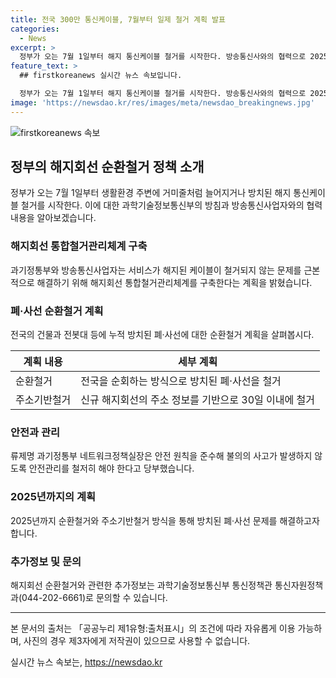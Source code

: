 ```yaml
---
title: 전국 300만 통신케이블, 7월부터 일제 철거 계획 발표
categories:
  - News
excerpt: >
  정부가 오는 7월 1일부터 해지 통신케이블 철거를 시작한다. 방송통신사와의 협력으로 2025년까지 300만 회선의 순환철거 계획을 세우고, 안전과 환경을 고려한 작업에 주력할 예정이다. 해지회선은 안전사고를 유발할 수 있으며, 폐·사선은 불필요한 하중을 가하고 통행을 방해한다. 주소기반 철거 방식을 도입해 철거율을 높일 계획이며, 안전과 국민 안전을 고려한 정책을 추진할 예정이다. 과기정통부는 이에 대한 안전성과 국민 안전의 중요성을 강조했다.
feature_text: >
  ## firstkoreanews 실시간 뉴스 속보입니다.

  정부가 오는 7월 1일부터 해지 통신케이블 철거를 시작한다. 방송통신사와의 협력으로 2025년까지 300만 회선의 순환철거 계획을 세우고, 안전과 환경을 고려한 작업에 주력할 예정이다. 해지회선은 안전사고를 유발할 수 있으며, 폐·사선은 불필요한 하중을 가하고 통행을 방해한다. 주소기반 철거 방식을 도입해 철거율을 높일 계획이며, 안전과 국민 안전을 고려한 정책을 추진할 예정이다. 과기정통부는 이에 대한 안전성과 국민 안전의 중요성을 강조했다.
image: 'https://newsdao.kr/res/images/meta/newsdao_breakingnews.jpg'
---
```


<p><img src="https://newsdao.kr/res/images/meta/newsdao_breakingnews.jpg" alt="firstkoreanews 속보" /></p>

<h2>정부의 해지회선 순환철거 정책 소개</h2>

<p data-ke-size="size16">정부가 오는 7월 1일부터 생활환경 주변에 거미줄처럼 늘어지거나 방치된 해지 통신케이블 철거를 시작한다. 이에 대한 과학기술정보통신부의 방침과 방송통신사업자와의 협력 내용을 알아보겠습니다.</p>

<h3>해지회선 통합철거관리체계 구축</h3>

<p data-ke-size="size16">과기정통부와 방송통신사업자는 서비스가 해지된 케이블이 철거되지 않는 문제를 근본적으로 해결하기 위해 해지회선 통합철거관리체계를 구축한다는 계획을 밝혔습니다.</p>

<h3>폐·사선 순환철거 계획</h3>

<p data-ke-size="size16">전국의 건물과 전봇대 등에 누적 방치된 폐·사선에 대한 순환철거 계획을 살펴봅시다.</p>

<table>
<thead>
<tr>
<th>계획 내용</th>
<th>세부 계획</th>
</tr>
</thead>
<tbody>
<tr>
<td>순환철거</td>
<td>전국을 순회하는 방식으로 방치된 폐·사선을 철거</td>
</tr>
<tr>
<td>주소기반철거</td>
<td>신규 해지회선의 주소 정보를 기반으로 30일 이내에 철거</td>
</tr>
</tbody>
</table>

<h3>안전과 관리</h3>

<p data-ke-size="size16">류제명 과기정통부 네트워크정책실장은 안전 원칙을 준수해 불의의 사고가 발생하지 않도록 안전관리를 철저히 해야 한다고 당부했습니다.</p>

<h3>2025년까지의 계획</h3>

<p data-ke-size="size16">2025년까지 순환철거와 주소기반철거 방식을 통해 방치된 폐·사선 문제를 해결하고자 합니다.</p>

<h3>추가정보 및 문의</h3>

<p data-ke-size="size16">해지회선 순환철거와 관련한 추가정보는 과학기술정보통신부 통신정책관 통신자원정책과(044-202-6661)로 문의할 수 있습니다.</p>

<hr>

<p data-ke-size="size16">본 문서의 출처는 「공공누리 제1유형:출처표시」의 조건에 따라 자유롭게 이용 가능하며, 사진의 경우 제3자에게 저작권이 있으므로 사용할 수 없습니다.</p>
실시간 뉴스 속보는, <a href="https://newsdao.kr" rel="dofollow">https://newsdao.kr</a>


